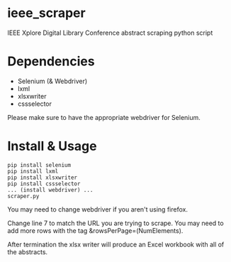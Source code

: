 # ieee_scraper
IEEE Xplore Digital Library Conference abstract scraping python script

# Dependencies
- Selenium (& Webdriver)
- lxml
- xlsxwriter
- cssselector

Please make sure to have the appropriate webdriver for Selenium.

# Install & Usage
```
pip install selenium
pip install lxml
pip install xlsxwriter
pip install cssselector
... (install webdriver) ...
scraper.py
```

You may need to change webdriver if you aren't using firefox.

Change line 7 to match the URL you are trying to scrape. You may need to add more rows with the tag &rowsPerPage=(NumElements).

After termination the xlsx writer will produce an Excel workbook with all of the abstracts.
